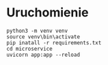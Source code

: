 # Uruchomienie
    python3 -m venv venv
    source venv\bin\activate
    pip inatall -r requirements.txt
    cd microservice
    uvicorn app:app --reload
